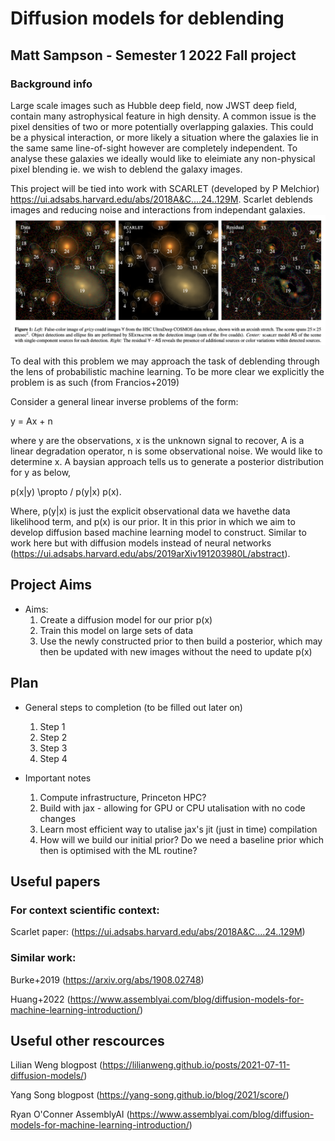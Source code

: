 # Diffusion models for deblending

## Matt Sampson - Semester 1 2022 Fall project
### Background info
Large scale images such as Hubble deep field, now JWST deep field, contain many astrophysical feature in high density. A common issue is the pixel densities of two or more potentially overlapping galaxies. This could be a physical interaction, or more likely a situation where the galaxies lie in the same same line-of-sight however are completely independent. To analyse these galaxies we ideally would like to eleimiate any non-physical pixel blending ie. we wish to deblend the galaxy images.

This project will be tied into work with SCARLET (developed by P Melchior) https://ui.adsabs.harvard.edu/abs/2018A&C....24..129M. Scarlet deblends images and reducing noise and interactions from independant galaxies.
![Melchior+2022](https://github.com/SampsonML/deblend_with_diffusion/blob/main/images/scarlet_deep_field.png)

To deal with this problem we may approach the task of deblending through the lens of probabilistic machine learning. To be more clear we explicitly the problem is as such (from Francios+2019)

Consider a general linear inverse problems of the form:

y = Ax + n

where y are the observations, x is the unknown signal to recover, A is a linear degradation operator, n is some observational noise. We would like to determine x. A baysian approach tells us to generate a posterior distribution for y as below,

p(x|y) \propto / p(y|x) p(x).

Where, p(y|x) is just the explicit observational data we havethe data likelihood term, and p(x) is our prior. It in this prior in which we aim to develop  diffusion based machine learning model to construct. Similar to work here but with diffusion models instead of neural networks  (https://ui.adsabs.harvard.edu/abs/2019arXiv191203980L/abstract). 
## Project Aims
* Aims:
  1. Create a diffusion model for our prior p(x)
  2. Train this model on large sets of data
  3. Use the newly constructed prior to then build a posterior, which may then be updated with new images without the need to update p(x)


## Plan

* General steps to completion (to be filled out later on)
  1. Step 1
  2. Step 2
  3. Step 3
  4. Step 4
  
* Important notes
  1. Compute infrastructure, Princeton HPC?
  2. Build with jax - allowing for GPU or CPU utalisation with no code changes
  3. Learn most efficient way to utalise jax's jit (just in time) compilation
  4. How will we build our initial prior? Do we need a baseline prior which then is optimised with the ML routine?
 

## Useful papers
### For context scientific context:

Scarlet paper: (https://ui.adsabs.harvard.edu/abs/2018A&C....24..129M)

### Similar work:

Burke+2019 (https://arxiv.org/abs/1908.02748)

Huang+2022 (https://www.assemblyai.com/blog/diffusion-models-for-machine-learning-introduction/)

## Useful other rescources
Lilian Weng blogpost (https://lilianweng.github.io/posts/2021-07-11-diffusion-models/)

Yang Song blogpost (https://yang-song.github.io/blog/2021/score/)

Ryan O'Conner AssemblyAI (https://www.assemblyai.com/blog/diffusion-models-for-machine-learning-introduction/)
  
  
  



